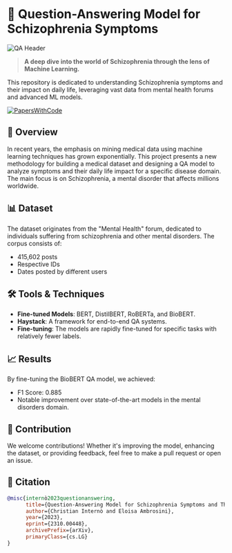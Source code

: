 # 🧠 Question-Answering Model for Schizophrenia Symptoms

![QA Header](https://unsplash.com/photos/hluOJZjLVXc)

> **A deep dive into the world of Schizophrenia through the lens of Machine Learning.** 

This repository is dedicated to understanding Schizophrenia symptoms and their impact on daily life, leveraging vast data from mental health forums and advanced ML models.

[![PapersWithCode](https://img.shields.io/badge/PapersWithCode-Paper-green.svg?style=for-the-badge)](https://paperswithcode.com/paper/question-answering-model-for-schizophrenia)

## 📖 Overview

In recent years, the emphasis on mining medical data using machine learning techniques has grown exponentially. This project presents a new methodology for building a medical dataset and designing a QA model to analyze symptoms and their daily life impact for a specific disease domain. The main focus is on Schizophrenia, a mental disorder that affects millions worldwide.

## 📊 Dataset

The dataset originates from the "Mental Health" forum, dedicated to individuals suffering from schizophrenia and other mental disorders. The corpus consists of:
- 415,602 posts
- Respective IDs 
- Dates posted by different users

## 🛠 Tools & Techniques

- **Fine-tuned Models**: BERT, DistilBERT, RoBERTa, and BioBERT.
- **Haystack**: A framework for end-to-end QA systems.
- **Fine-tuning**: The models are rapidly fine-tuned for specific tasks with relatively fewer labels.

## 📈 Results

By fine-tuning the BioBERT QA model, we achieved:
- F1 Score: 0.885
- Notable improvement over state-of-the-art models in the mental disorders domain.

## 🤝 Contribution

We welcome contributions! Whether it's improving the model, enhancing the dataset, or providing feedback, feel free to make a pull request or open an issue.

## 📜 Citation

```bibtex
@misc{internò2023questionanswering,
      title={Question-Answering Model for Schizophrenia Symptoms and Their Impact on Daily Life using Mental Health Forums Data}, 
      author={Christian Internò and Eloisa Ambrosini},
      year={2023},
      eprint={2310.00448},
      archivePrefix={arXiv},
      primaryClass={cs.LG}
}
